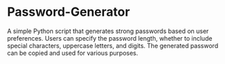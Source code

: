 # Password-Generator
A simple Python script that generates strong passwords based on user preferences. Users can specify the password length, whether to include special characters, uppercase letters, and digits. The generated password can be copied and used for various purposes.
